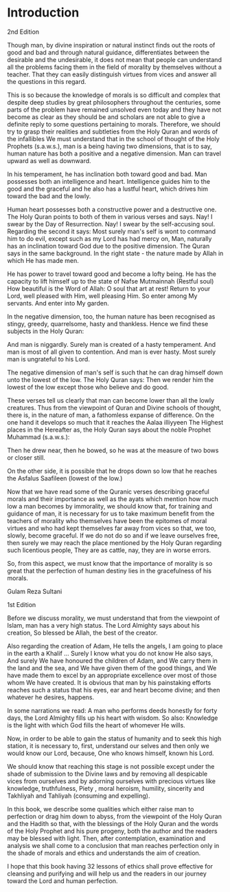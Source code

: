 Introduction
============

2nd Edition

Though man, by divine inspiration or natural instinct finds out the
roots of good and bad and through natural guidance, differentiates
between the desirable and the undesirable, it does not mean that people
can understand all the problems facing them in the field of morality by
themselves without a teacher. That they can easily distinguish virtues
from vices and answer all the questions in this regard.

This is so because the knowledge of morals is so difficult and complex
that despite deep studies by great philosophers throughout the
centuries, some parts of the problem have remained unsolved even today
and they have not become as clear as they should be and scholars are not
able to give a definite reply to some questions pertaining to morals.
Therefore, we should try to grasp their realities and subtleties from
the Holy Quran and words of the infallibles We must understand that in
the school of thought of the Holy Prophets (s.a.w.s.), man is a being
having two dimensions, that is to say, human nature has both a positive
and a negative dimension. Man can travel upward as well as downward.

In his temperament, he has inclination both toward good and bad. Man
possesses both an intelligence and heart. Intelligence guides him to the
good and the graceful and he also has a lustful heart, which drives him
toward the bad and the lowly.

Human heart possesses both a constructive power and a destructive one.
The Holy Quran points to both of them in various verses and says. Nay! I
swear by the Day of Resurrection. Nay! I swear by the self-accusing
soul. Regarding the second it says: Most surely man's self is wont to
command him to do evil, except such as my Lord has had mercy on, Man,
naturally has an inclination toward God due to the positive dimension.
The Quran says in the same background. In the right state - the nature
made by Allah in which He has made men.

He has power to travel toward good and become a lofty being. He has the
capacity to lift himself up to the state of Nafse Mutmainnah (Restful
soul) How beautiful is the Word of Allah: O soul that art at rest!
Return to your Lord, well pleased with Him, well pleasing Him. So enter
among My servants. And enter into My garden.

In the negative dimension, too, the human nature has been recognised as
stingy, greedy, quarrelsome, hasty and thankless. Hence we find these
subjects in the Holy Quran:

And man is niggardly.
Surely man is created of a hasty temperament.
And man is most of all given to contention.
And man is ever hasty.
Most surely man is ungrateful to his Lord.

The negative dimension of man's self is such that he can drag himself
down unto the lowest of the low. The Holy Quran says: Then we render him
the lowest of the low except those who believe and do good.

These verses tell us clearly that man can become lower than all the
lowly creatures. Thus from the viewpoint of Quran and Divine schools of
thought, there is, in the nature of man, a fathomless expanse of
difference. On the one hand it develops so much that it reaches the
Aalaa illiyyeen The Highest places in the Hereafter as, the Holy Quran
says about the noble Prophet Muhammad (s.a.w.s.):

Then he drew near, then he bowed, so he was at the measure of two bows
or closer still.

On the other side, it is possible that he drops down so low that he
reaches the Asfalus Saafileen (lowest of the low.)

Now that we have read some of the Quranic verses describing graceful
morals and their importance as well as the ayats which mention how much
low a man becomes by immorality, we should know that, for training and
guidance of man, it is necessary for us to take maximum benefit from the
teachers of morality who themselves have been the epitomes of moral
virtues and who had kept themselves far away from vices so that, we too,
slowly, become graceful. If we do not do so and if we leave ourselves
free, then surely we may reach the place mentioned by the Holy Quran
regarding such licentious people, They are as cattle, nay, they are in
worse errors.

So, from this aspect, we must know that the importance of morality is
so great that the perfection of human destiny lies in the gracefulness
of his morals.


Gulam Reza Sultani

1st Edition

Before we discuss morality, we must understand that from the viewpoint
of Islam, man has a very high status. The Lord Almighty says about his
creation, So blessed be Allah, the best of the creator.

Also regarding the creation of Adam, He tells the angels, I am going to
place in the earth a Khalif … Surely I know what you do not know He also
says, And surely We have honoured the children of Adam, and We carry
them in the land and the sea, and We have given them of the good things,
and We have made them to excel by an appropriate excellence over most of
those whom We have created. It is obvious that man by his painstaking
efforts reaches such a status that his eyes, ear and heart become
divine; and then whatever he desires, happens.

In some narrations we read: A man who performs deeds honestly for forty
days, the Lord Almighty fills up his heart with wisdom. So also:
Knowledge is the light with which God fills the heart of whomever He
wills.

Now, in order to be able to gain the status of humanity and to seek
this high station, it is necessary to, first, understand our selves and
then only we would know our Lord, because, One who knows himself, known
his Lord.

We should know that reaching this stage is not possible except under
the shade of submission to the Divine laws and by removing all
despicable vices from ourselves and by adorning ourselves with precious
virtues like knowledge, truthfulness, Piety , moral heroism, humility,
sincerity and Takhliyah and Tahliyah (consuming and expelling).

In this book, we describe some qualities which either raise man to
perfection or drag him down to abyss, from the viewpoint of the Holy
Quran and the Hadith so that, with the blessings of the Holy Quran and
the words of the Holy Prophet and his pure progeny, both the author and
the readers may be blessed with light. Then, after contemplation,
examination and analysis we shall come to a conclusion that man reaches
perfection only in the shade of morals and ethics and understands the
aim of creation.

I hope that this book having 32 lessons of ethics shall prove effective
for cleansing and purifying and will help us and the readers in our
journey toward the Lord and human perfection.



